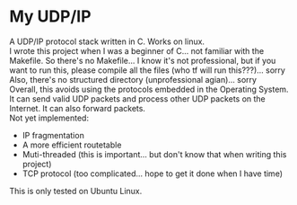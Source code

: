 # My UDP/IP
A UDP/IP protocol stack written in C. Works on linux.  
I wrote this project when I was a beginner of C... not familiar with the Makefile. So there's no Makefile... I know it's not professional, but if you want to run this, please compile all the files (who tf will run this???)... sorry  
Also, there's no structured directory (unprofessional agian)... sorry  
Overall, this avoids using the protocols embedded in the Operating System. It can send valid UDP packets and process other UDP packets on the Internet. It can also forward packets.  
Not yet implemented:
- IP fragmentation
- A more efficient routetable
- Muti-threaded (this is important... but don't know that when writing this project)
- TCP protocol (too complicated... hope to get it done when I have time)

This is only tested on Ubuntu Linux.
